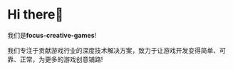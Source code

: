 # Hi there👋
我们是**focus-creative-games**!  

我们专注于贡献游戏行业的深度技术解决方案，致力于让游戏开发变得简单、可靠、正常，为更多的游戏创意铺路! 
   
